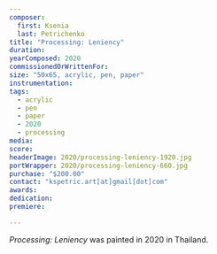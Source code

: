 ```yaml
---
composer:
  first: Ksenia
  last: Petrichenko
title: "Processing: Leniency"
duration:
yearComposed: 2020
commissionedOrWrittenFor:
size: "50x65, acrylic, pen, paper"
instrumentation:
tags:
  - acrylic
  - pen
  - paper
  - 2020
  - processing
media:
score:
headerImage: 2020/processing-leniency-1920.jpg
portWrapper: 2020/processing-leniency-660.jpg
purchase: "$200.00"
contact: "kspetric.art[at]gmail[dot]com"
awards:
dedication:
premiere:

---
```

*Processing: Leniency* was painted in 2020 in Thailand.
<br><Br>
